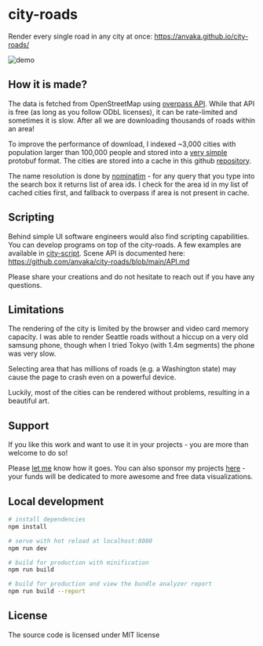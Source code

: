 # city-roads

Render every single road in any city at once: https://anvaka.github.io/city-roads/

![demo](https://i.imgur.com/6bFhX3e.png)

## How it is made?

The data is fetched from OpenStreetMap using [overpass API](http://overpass-turbo.eu/). While that API
is free (as long as you follow ODbL licenses), it can be rate-limited and sometimes it is slow. After all
we are downloading thousands of roads within an area!

To improve the performance of download, I indexed ~3,000 cities with population larger than 100,000 people and
stored into a [very simple](https://github.com/anvaka/index-large-cities/blob/master/proto/place.proto) protobuf format. The cities are stored into a cache in this github [repository](https://github.com/anvaka/index-large-cities).

The name resolution is done by [nominatim](https://nominatim.openstreetmap.org/) - for any query that you type
into the search box it returns list of area ids. I check for the area id in my list of cached cities first,
and fallback to overpass if area is not present in cache.

## Scripting

Behind simple UI software engineers would also find scripting capabilities. You can develop programs on top
of the city-roads. A few examples are available in [city-script](https://github.com/anvaka/city-script). Scene
API is documented here: https://github.com/anvaka/city-roads/blob/main/API.md

Please share your creations and do not hesitate to reach out if you have any questions.

## Limitations

The rendering of the city is limited by the browser and video card memory capacity. I was able to render Seattle
roads without a hiccup on a very old samsung phone, though when I tried Tokyo (with 1.4m segments) the phone
was very slow.

Selecting area that has millions of roads (e.g. a Washington state) may cause the page to crash even on a
powerful device.

Luckily, most of the cities can be rendered without problems, resulting in a beautiful art.

## Support

If you like this work and want to use it in your projects - you are more than welcome to do so!

Please [let me](https://twitter.com/anvaka) know how it goes. You can also sponsor my projects [here](https://github.com/sponsors/anvaka) - your funds will be dedicated to more awesome and free data visualizations.

## Local development

``` bash
# install dependencies
npm install

# serve with hot reload at localhost:8080
npm run dev

# build for production with minification
npm run build

# build for production and view the bundle analyzer report
npm run build --report
```

## License

The source code is licensed under MIT license
